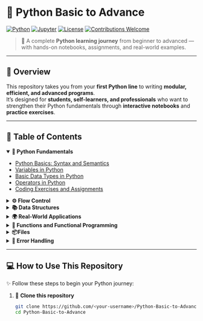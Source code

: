 # 🐍 Python Basic to Advance

[![Python](https://img.shields.io/badge/Python-3.9%2B-blue.svg?logo=python&logoColor=white)](https://www.python.org/)
[![Jupyter](https://img.shields.io/badge/Notebook-Jupyter-orange.svg?logo=jupyter)](https://jupyter.org/)
[![License](https://img.shields.io/badge/license-MIT-green.svg)](LICENSE)
[![Contributions Welcome](https://img.shields.io/badge/Contributions-Welcome-brightgreen.svg)](https://github.com/<your-username>/Python-Basic-to-Advance/pulls)

> 🧠 A complete **Python learning journey** from beginner to advanced — with hands-on notebooks, assignments, and real-world examples.

---

## 🚀 Overview

This repository takes you from your **first Python line** to writing **modular, efficient, and advanced programs**.  
It’s designed for **students, self-learners, and professionals** who want to strengthen their Python fundamentals through **interactive notebooks** and **practice exercises**.

---

## 🧭 Table of Contents

<details open>
<summary><b>🧩 Python Fundamentals</b></summary>

- [Python Basics: Syntax and Semantics](#)
- [Variables in Python](#)
- [Basic Data Types in Python](#)
- [Operators in Python](#)
- [Coding Exercises and Assignments](#)

</details>

<details>
<summary><b>⚙️ Flow Control</b></summary>

- [Conditional Statements (`if`, `elif`, `else`)](#)
- [Loops in Python (`for`, `while`)](#)
- [Coding Exercises and Assignments](#)

</details>

<details>
<summary><b>📚 Data Structures</b></summary>

- [Lists and List Comprehension](#)
- [List Practice Code and Assignments](#)
- [Tuples in Python](#)
- [Tuple Assignments and Practice Code](#)
- [Sets in Python](#)
- [Sets Assignments and Practice Code](#)
- [Dictionaries in Python](#)
- [Dictionaries Assignments and Practice Questions](#)

</details>

<details>
<summary><b>🌍 Real-World Applications</b></summary>

- [Real-World Use Cases of Lists](#)

</details>

<details>
<summary><b>🧠 Functions and Functional Programming</b></summary>

- [Getting Started with Functions](#)
- [More Coding Examples with Functions](#)
- [Lambda Functions](#)
- [Map Function in Python](#)
- [Filter Function in Python](#)
- [Function Assignments with Solutions](#)

</details>

<details>
<summary><b>📦Files</b></summary>
   
- [File Operations in Python](#)
- [Working with File Paths](#)

</details>

<details>
<summary><b>🧰 Error Handling</b></summary>

- [Exception Handling with try / except / else / finally](#)

</details>

---

## 💻 How to Use This Repository

✨ Follow these steps to begin your Python journey:

1. 🧠 **Clone this repository**
   ```bash
   git clone https://github.com/<your-username>/Python-Basic-to-Advance.git
   cd Python-Basic-to-Advance
